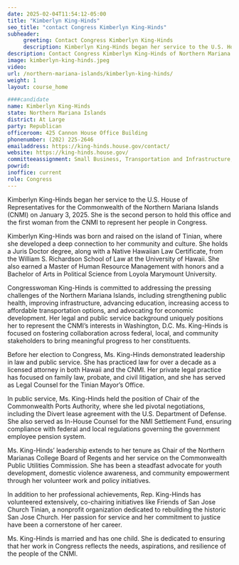 ```yaml
---
date: 2025-02-04T11:54:12-05:00
title: "Kimberlyn King-Hinds"
seo_title: "contact Congress Kimberlyn King-Hinds"
subheader:
     greeting: Contact Congress Kimberlyn King-Hinds
     description: Kimberlyn King-Hinds began her service to the U.S. House of Representatives for the Commonwealth of the Northern Mariana Islands (CNMI) on January 3, 2025. She is the second person to hold this office and the first woman from the CNMI to represent her people in Congress.
description: Contact Congress Kimberlyn King-Hinds of Northern Mariana Islands. Contact information for Kimberlyn King-Hinds includes email address, phone number, and mailing address.
image: kimberlyn-king-hinds.jpeg
video:
url: /northern-mariana-islands/kimberlyn-king-hinds/
weight: 1
layout: course_home

####candidate
name: Kimberlyn King-Hinds
state: Northern Mariana Islands
district: At Large
party: Republican
officeroom: 425 Cannon House Office Building
phonenumber: (202) 225-2646
emailaddress: https://king-hinds.house.gov/contact/
website: https://king-hinds.house.gov/
committeeassignment: Small Business, Transportation and Infrastructure, Veterans' Affairs
powrid: 
inoffice: current
role: Congress
---
```

Kimberlyn King-Hinds began her service to the U.S. House of Representatives for the Commonwealth of the Northern Mariana Islands (CNMI) on January 3, 2025. She is the second person to hold this office and the first woman from the CNMI to represent her people in Congress.

Kimberlyn King-Hinds was born and raised on the island of Tinian, where she developed a deep connection to her community and culture. She holds a Juris Doctor degree, along with a Native Hawaiian Law Certificate, from the William S. Richardson School of Law at the University of Hawaii. She also earned a Master of Human Resource Management with honors and a Bachelor of Arts in Political Science from Loyola Marymount University.

Congresswoman King-Hinds is committed to addressing the pressing challenges of the Northern Mariana Islands, including strengthening public health, improving infrastructure, advancing education, increasing access to affordable transportation options, and advocating for economic development. Her legal and public service background uniquely positions her to represent the CNMI’s interests in Washington, D.C. Ms. King-Hinds is focused on fostering collaboration across federal, local, and community stakeholders to bring meaningful progress to her constituents.

Before her election to Congress, Ms. King-Hinds demonstrated leadership in law and public service. She has practiced law for over a decade as a licensed attorney in both Hawaii and the CNMI. Her private legal practice has focused on family law, probate, and civil litigation, and she has served as Legal Counsel for the Tinian Mayor’s Office.

In public service, Ms. King-Hinds held the position of Chair of the Commonwealth Ports Authority, where she led pivotal negotiations, including the Divert lease agreement with the U.S. Department of Defense. She also served as In-House Counsel for the NMI Settlement Fund, ensuring compliance with federal and local regulations governing the government employee pension system.

Ms. King-Hinds’ leadership extends to her tenure as Chair of the Northern Marianas College Board of Regents and her service on the Commonwealth Public Utilities Commission. She has been a steadfast advocate for youth development, domestic violence awareness, and community empowerment through her volunteer work and policy initiatives.

In addition to her professional achievements, Rep. King-Hinds has volunteered extensively, co-chairing initiatives like Friends of San Jose Church Tinian, a nonprofit organization dedicated to rebuilding the historic San Jose Church. Her passion for service and her commitment to justice have been a cornerstone of her career.

Ms. King-Hinds is married and has one child. She is dedicated to ensuring that her work in Congress reflects the needs, aspirations, and resilience of the people of the CNMI.
